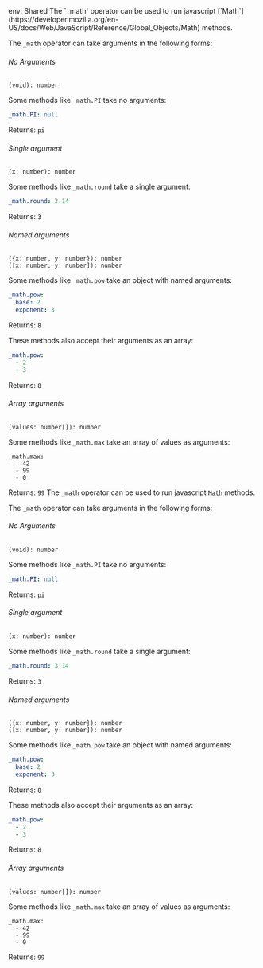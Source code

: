 <TITLE>_math</TITLE>
<METADATA>env: Shared</METADATA>
<DESCRIPTION>The `_math` operator can be used to run javascript [`Math`](https://developer.mozilla.org/en-US/docs/Web/JavaScript/Reference/Global_Objects/Math) methods.

The `_math` operator can take arguments in the following forms:

###### No Arguments

```text
(void): number
```

Some methods like `_math.PI` take no arguments:

```yaml
_math.PI: null
```

Returns: `pi`

###### Single argument

```text
(x: number): number
```

Some methods like `_math.round` take a single argument:

```yaml
_math.round: 3.14
```

Returns: `3`

###### Named arguments

```text
({x: number, y: number}): number
([x: number, y: number]): number
```

Some methods like `_math.pow` take an object with named arguments:

```yaml
_math.pow:
  base: 2
  exponent: 3
```

Returns: `8`

These methods also accept their arguments as an array:

```yaml
_math.pow:
  - 2
  - 3
```

Returns: `8`

###### Array arguments

```text
(values: number[]): number
```

Some methods like `_math.max` take an array of values as arguments:

```
_math.max:
  - 42
  - 99
  - 0
```

Returns: `99`</DESCRIPTION>
<USAGE>The `_math` operator can be used to run javascript [`Math`](https://developer.mozilla.org/en-US/docs/Web/JavaScript/Reference/Global_Objects/Math) methods.

The `_math` operator can take arguments in the following forms:

###### No Arguments

```text
(void): number
```

Some methods like `_math.PI` take no arguments:

```yaml
_math.PI: null
```

Returns: `pi`

###### Single argument

```text
(x: number): number
```

Some methods like `_math.round` take a single argument:

```yaml
_math.round: 3.14
```

Returns: `3`

###### Named arguments

```text
({x: number, y: number}): number
([x: number, y: number]): number
```

Some methods like `_math.pow` take an object with named arguments:

```yaml
_math.pow:
  base: 2
  exponent: 3
```

Returns: `8`

These methods also accept their arguments as an array:

```yaml
_math.pow:
  - 2
  - 3
```

Returns: `8`

###### Array arguments

```text
(values: number[]): number
```

Some methods like `_math.max` take an array of values as arguments:

```
_math.max:
  - 42
  - 99
  - 0
```

Returns: `99`</USAGE>
<EXAMPLES></EXAMPLES>
